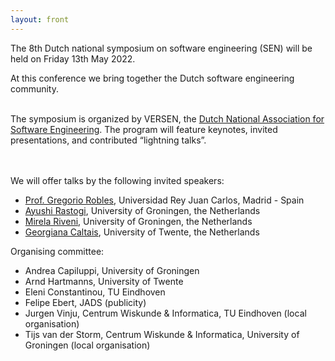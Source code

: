 ```yaml
---
layout: front
---
```


<p class="lead">

The 8th Dutch national symposium on software engineering (SEN) will be held on Friday 13th May 2022.
<!--After the success of the SEN Symposium of 2014, 2016, 2017, 2018, 2019, and 2020, we cordially invite
you to the seventh edition.-->
At this conference we bring together the Dutch software engineering community.
<br><br>

The symposium is organized by VERSEN, the <a href="https://www.versen.nl/">Dutch National Association
for Software Engineering</a>. The program will feature keynotes, invited
presentations, and contributed “lightning talks”.

<br><br>
We will offer talks by the following invited speakers:

<ul>
<li> <a href="https://gsyc.urjc.es/~grex/">Prof. Gregorio Robles</a>, Universidad Rey Juan Carlos, Madrid - Spain</li>
<li> <a href="https://ayushirastogi.github.io/">Ayushi Rastogi</a>, University of Groningen, the Netherlands</li>
<li> <a href="https://www.rug.nl/staff/m.riveni/">Mirela Riveni</a>, University of Groningen, the Netherlands</li>
<li> <a href="https://www.georgianacaltais.com/">Georgiana Caltais</a>, University of Twente, the Netherlands</li>
</ul>


<!-- The SEN Symposium is organized by <a href="https://www.versen.nl/">VERSEN</a>. -->

<p class="lead">
Organising committee:
<ul>
<li>Andrea Capiluppi, University of Groningen</li>
<li>Arnd Hartmanns, University of Twente</li>
<li>Eleni Constantinou, TU Eindhoven</li>
<li>Felipe Ebert, JADS (publicity)</li>
<li>Jurgen Vinju, Centrum Wiskunde & Informatica, TU Eindhoven (local organisation)</li>
<li>Tijs van der Storm, Centrum Wiskunde & Informatica, University of Groningen (local organisation)</li>
</ul>

<!--<a href="./posters/index.html">submit a poster/presentation</a> and <a href="./registration/index.html">register for free participation.</a> -->
